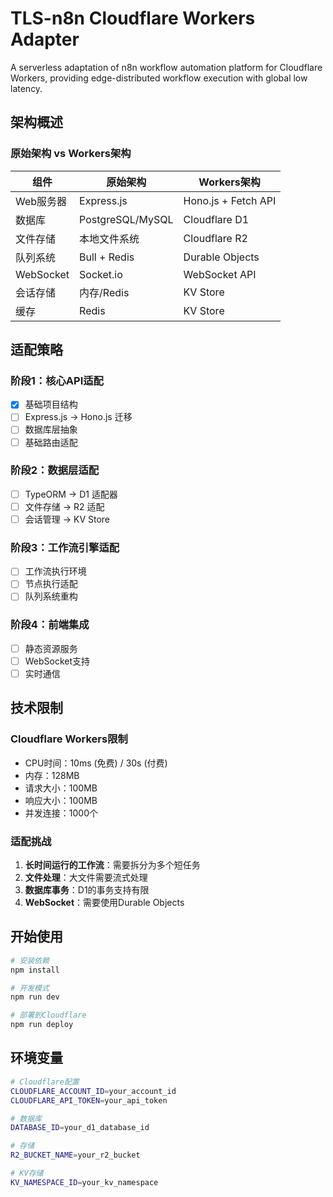 # TLS-n8n Cloudflare Workers Adapter

A serverless adaptation of n8n workflow automation platform for Cloudflare Workers, providing edge-distributed workflow execution with global low latency.

## 架构概述

### 原始架构 vs Workers架构

| 组件 | 原始架构 | Workers架构 |
|------|----------|-------------|
| Web服务器 | Express.js | Hono.js + Fetch API |
| 数据库 | PostgreSQL/MySQL | Cloudflare D1 |
| 文件存储 | 本地文件系统 | Cloudflare R2 |
| 队列系统 | Bull + Redis | Durable Objects |
| WebSocket | Socket.io | WebSocket API |
| 会话存储 | 内存/Redis | KV Store |
| 缓存 | Redis | KV Store |

## 适配策略

### 阶段1：核心API适配
- [x] 基础项目结构
- [ ] Express.js → Hono.js 迁移
- [ ] 数据库层抽象
- [ ] 基础路由适配

### 阶段2：数据层适配
- [ ] TypeORM → D1 适配器
- [ ] 文件存储 → R2 适配
- [ ] 会话管理 → KV Store

### 阶段3：工作流引擎适配
- [ ] 工作流执行环境
- [ ] 节点执行适配
- [ ] 队列系统重构

### 阶段4：前端集成
- [ ] 静态资源服务
- [ ] WebSocket支持
- [ ] 实时通信

## 技术限制

### Cloudflare Workers限制
- CPU时间：10ms (免费) / 30s (付费)
- 内存：128MB
- 请求大小：100MB
- 响应大小：100MB
- 并发连接：1000个

### 适配挑战
1. **长时间运行的工作流**：需要拆分为多个短任务
2. **文件处理**：大文件需要流式处理
3. **数据库事务**：D1的事务支持有限
4. **WebSocket**：需要使用Durable Objects

## 开始使用

```bash
# 安装依赖
npm install

# 开发模式
npm run dev

# 部署到Cloudflare
npm run deploy
```

## 环境变量

```bash
# Cloudflare配置
CLOUDFLARE_ACCOUNT_ID=your_account_id
CLOUDFLARE_API_TOKEN=your_api_token

# 数据库
DATABASE_ID=your_d1_database_id

# 存储
R2_BUCKET_NAME=your_r2_bucket

# KV存储
KV_NAMESPACE_ID=your_kv_namespace
```